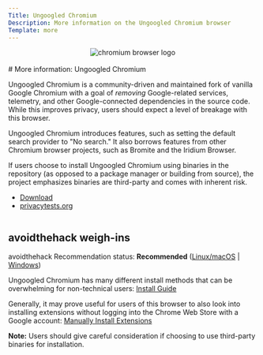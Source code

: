 ```yaml
---
Title: Ungoogled Chromium
Description: More information on the Ungoogled Chromium browser
Template: more
---
```


<center><img src="%assets_url%/logos/chromiumlogo.png" alt="chromium browser logo" class="browser-img"></center>

<br>
<div class="column" markdown="1">
# More information: Ungoogled Chromium

Ungoogled Chromium is a community-driven and maintained fork of vanilla Google Chromium with a goal of _removing_ Google-related services, telemetry, and other Google-connected dependencies in the source code. While this improves privacy, users should expect a level of breakage with this browser.

Ungoogled Chromium introduces features, such as setting the default search provider to "No search." It also borrows features from other Chromium browser projects, such as Bromite and the Iridium Browser.

If users choose to install Ungoogled Chromium using binaries in the repository (as opposed to a package manager or building from source), the project emphasizes binaries are third-party and comes with inherent risk.


* [Download](https://github.com/ungoogled-software/ungoogled-chromium)
* [privacytests.org](https://privacytests.org)
</div>

<div class="column" markdown="1">
<div class="card" markdown="1">

## avoidthehack weigh-ins

avoidthehack Recommendation status: **Recommended** ([Linux/macOS](https://avoidthehack.com/best-linux-macos-privacy-browsers) | [Windows](https://avoidthehack.com/best-privacy-browsers-windows-10))

Ungoogled Chromium has many different install methods that can be overwhelming for non-technical users: <a class="button" href="https://avoidthehack.com/how-to-install-configure-ungoogled-chromium"> Install Guide </a>

Generally, it may prove useful for users of this browser to also look into installing extensions without logging into the Chrome Web Store with a Google account: <a class="button" href="https://avoidthehack.com/manually-install-extensions-ungoogled-chromium"> Manually Install Extensions </a>

**Note:** Users should give careful consideration if choosing to use third-party binaries for installation.

</div>
</div>
</div>
